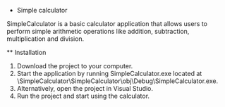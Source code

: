 * Simple calculator

SimpleCalculator is a basic calculator application that allows users to perform simple arithmetic operations like addition, subtraction, multiplication and division.

** Installation
1. Download the project to your computer.
2. Start the application by running SimpleCalculator.exe located at \SimpleCalculator\SimpleCalculator\obj\Debug\SimpleCalculator.exe.
3. Alternatively, open the project in Visual Studio.
4. Run the project and start using the calculator.
